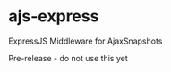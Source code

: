 ajs-express
====================

ExpressJS Middleware for AjaxSnapshots

Pre-release - do not use this yet

